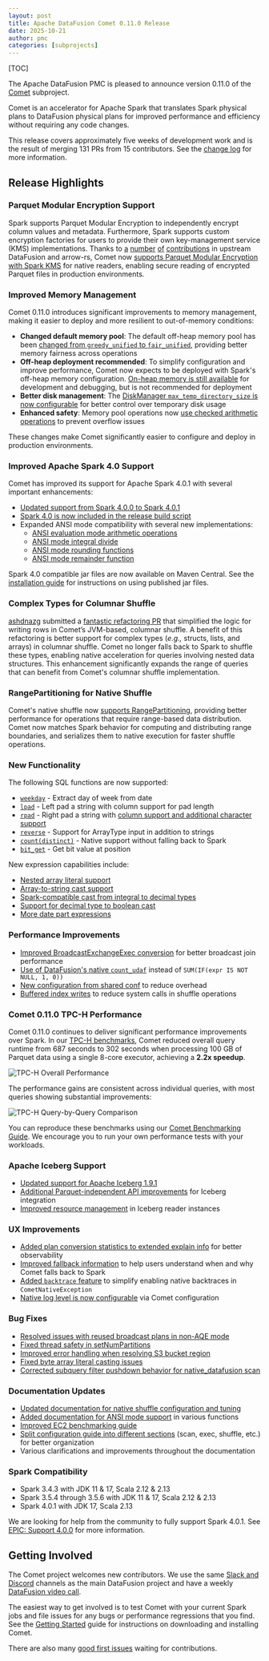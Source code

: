 ```yaml
---
layout: post
title: Apache DataFusion Comet 0.11.0 Release
date: 2025-10-21
author: pmc
categories: [subprojects]
---
```


<!--
{% comment %}
Licensed to the Apache Software Foundation (ASF) under one or more
contributor license agreements.  See the NOTICE file distributed with
this work for additional information regarding copyright ownership.
The ASF licenses this file to you under the Apache License, Version 2.0
(the "License"); you may not use this file except in compliance with
the License.  You may obtain a copy of the License at

http://www.apache.org/licenses/LICENSE-2.0

Unless required by applicable law or agreed to in writing, software
distributed under the License is distributed on an "AS IS" BASIS,
WITHOUT WARRANTIES OR CONDITIONS OF ANY KIND, either express or implied.
See the License for the specific language governing permissions and
limitations under the License.
{% endcomment %}
-->

[TOC]

The Apache DataFusion PMC is pleased to announce version 0.11.0 of the [Comet](https://datafusion.apache.org/comet/) subproject.

Comet is an accelerator for Apache Spark that translates Spark physical plans to DataFusion physical plans for
improved performance and efficiency without requiring any code changes.

This release covers approximately five weeks of development work and is the result of merging 131 PRs from 15
contributors. See the [change log] for more information.

[change log]: https://github.com/apache/datafusion-comet/blob/main/dev/changelog/0.11.0.md

## Release Highlights

### Parquet Modular Encryption Support

Spark supports Parquet Modular Encryption to independently encrypt column values and metadata. Furthermore, Spark supports custom encryption factories for users to provide their own key-management service (KMS) implementations. Thanks to [a](https://github.com/apache/arrow-rs/issues/7278) [number](https://github.com/apache/datafusion/issues/15216) [of](https://github.com/apache/datafusion/pull/16351) [contributions](https://github.com/apache/datafusion/pull/16779) in upstream DataFusion and arrow-rs, Comet now [supports Parquet Modular Encryption with Spark KMS](https://github.com/apache/datafusion-comet/pull/2447) for native readers, enabling secure reading of encrypted Parquet files in production environments.

### Improved Memory Management

Comet 0.11.0 introduces significant improvements to memory management, making it easier to deploy and more resilient to out-of-memory conditions:

- **Changed default memory pool**: The default off-heap memory pool has been [changed from `greedy_unified` to `fair_unified`](https://github.com/apache/datafusion-comet/pull/2526), providing better memory fairness across operations
- **Off-heap deployment recommended**: To simplify configuration and improve performance, Comet now expects to be deployed with Spark's off-heap memory configuration. [On-heap memory is still available](https://github.com/apache/datafusion-comet/pull/2554) for development and debugging, but is not recommended for deployment
- **Better disk management**: The [DiskManager `max_temp_directory_size` is now configurable](https://github.com/apache/datafusion-comet/pull/2479) for better control over temporary disk usage
- **Enhanced safety**: Memory pool operations now [use checked arithmetic operations](https://github.com/apache/datafusion-comet/pull/2455) to prevent overflow issues

These changes make Comet significantly easier to configure and deploy in production environments.

### Improved Apache Spark 4.0 Support

Comet has improved its support for Apache Spark 4.0.1 with several important enhancements:

- [Updated support from Spark 4.0.0 to Spark 4.0.1](https://github.com/apache/datafusion-comet/pull/2414)
- [Spark 4.0 is now included in the release build script](https://github.com/apache/datafusion-comet/pull/2514)
- Expanded ANSI mode compatibility with several new implementations:
  - [ANSI evaluation mode arithmetic operations](https://github.com/apache/datafusion-comet/pull/2136)
  - [ANSI mode integral divide](https://github.com/apache/datafusion-comet/pull/2421)
  - [ANSI mode rounding functions](https://github.com/apache/datafusion-comet/pull/2542)
  - [ANSI mode remainder function](https://github.com/apache/datafusion-comet/pull/2556)

Spark 4.0 compatible jar files are now available on Maven Central. See the [installation guide](https://datafusion.apache.org/comet/user-guide/0.11/installation.html#using-a-published-jar-file) for instructions on using published jar files.

### Complex Types for Columnar Shuffle

[ashdnazg](https://github.com/ashdnazg) submitted a [fantastic refactoring PR](https://github.com/apache/datafusion-comet/pull/2571) that simplified the logic for writing rows in Comet’s JVM-based, columnar shuffle. A benefit of this refactoring is better support for complex types (*e.g.,* structs, lists, and arrays) in columnar shuffle. Comet no longer falls back to Spark to shuffle these types, enabling native acceleration for queries involving nested data structures. This enhancement significantly expands the range of queries that can benefit from Comet's columnar shuffle implementation.

### RangePartitioning for Native Shuffle

Comet's native shuffle now [supports RangePartitioning](https://github.com/apache/datafusion-comet/pull/2258), providing better performance for operations that require range-based data distribution. Comet now matches Spark behavior for computing and distributing range boundaries, and serializes them to native execution for faster shuffle operations.

### New Functionality

The following SQL functions are now supported:

- [`weekday`](https://github.com/apache/datafusion-comet/pull/2411) - Extract day of week from date
- [`lpad`](https://github.com/apache/datafusion-comet/pull/2102) - Left pad a string with column support for pad length
- [`rpad`](https://github.com/apache/datafusion-comet/pull/2099) - Right pad a string with [column support and additional character support](https://github.com/apache/datafusion-comet/pull/2436)
- [`reverse`](https://github.com/apache/datafusion-comet/pull/2481) - Support for ArrayType input in addition to strings
- [`count(distinct)`](https://github.com/apache/datafusion-comet/pull/2429) - Native support without falling back to Spark
- [`bit_get`](https://github.com/apache/datafusion-comet/pull/2466) - Get bit value at position

New expression capabilities include:

- [Nested array literal support](https://github.com/apache/datafusion-comet/pull/2181)
- [Array-to-string cast support](https://github.com/apache/datafusion-comet/pull/2425)
- [Spark-compatible cast from integral to decimal types](https://github.com/apache/datafusion-comet/pull/2472)
- [Support for decimal type to boolean cast](https://github.com/apache/datafusion-comet/pull/2490)
- [More date part expressions](https://github.com/apache/datafusion-comet/pull/2316)

### Performance Improvements

- [Improved BroadcastExchangeExec conversion](https://github.com/apache/datafusion-comet/pull/2417) for better broadcast join performance
- [Use of DataFusion's native `count_udaf`](https://github.com/apache/datafusion-comet/pull/2407) instead of `SUM(IF(expr IS NOT NULL, 1, 0))`
- [New configuration from shared conf](https://github.com/apache/datafusion-comet/pull/2402) to reduce overhead
- [Buffered index writes](https://github.com/apache/datafusion-comet/pull/2579) to reduce system calls in shuffle operations

### Comet 0.11.0 TPC-H Performance

Comet 0.11.0 continues to deliver significant performance improvements over Spark. In our [TPC-H benchmarks](https://github.com/apache/datafusion-comet/pull/2596), Comet reduced overall query runtime from 687 seconds to 302 seconds when processing 100 GB of Parquet data using a single 8-core executor, achieving a **2.2x speedup**.

![TPC-H Overall Performance](/images/comet-0.11.0/tpch_allqueries.png)

The performance gains are consistent across individual queries, with most queries showing substantial improvements:

![TPC-H Query-by-Query Comparison](/images/comet-0.11.0/tpch_queries_compare.png)

You can reproduce these benchmarks using our [Comet Benchmarking Guide](https://datafusion.apache.org/comet/contributor-guide/benchmarking.html). We encourage you to run your own performance tests with your workloads.

### Apache Iceberg Support

- [Updated support for Apache Iceberg 1.9.1](https://github.com/apache/datafusion-comet/pull/2386)
- [Additional Parquet-independent API improvements](https://github.com/apache/datafusion-comet/pull/2442) for Iceberg integration
- [Improved resource management](https://github.com/apache/datafusion-comet/pull/2510) in Iceberg reader instances

### UX Improvements

- [Added plan conversion statistics to extended explain info](https://github.com/apache/datafusion-comet/pull/2412) for better observability
- [Improved fallback information](https://github.com/apache/datafusion-comet/pull/2450) to help users understand when and why Comet falls back to Spark
- [Added `backtrace` feature](https://github.com/apache/datafusion-comet/pull/2515) to simplify enabling native backtraces in `CometNativeException`
- [Native log level is now configurable](https://github.com/apache/datafusion-comet/pull/2379) via Comet configuration

### Bug Fixes

- [Resolved issues with reused broadcast plans in non-AQE mode](https://github.com/apache/datafusion-comet/pull/2398)
- [Fixed thread safety in setNumPartitions](https://github.com/apache/datafusion-comet/pull/2420)
- [Improved error handling when resolving S3 bucket region](https://github.com/apache/datafusion-comet/pull/2440)
- [Fixed byte array literal casting issues](https://github.com/apache/datafusion-comet/pull/2432)
- [Corrected subquery filter pushdown behavior for native_datafusion scan](https://github.com/apache/datafusion-comet/pull/2438)

### Documentation Updates

- [Updated documentation for native shuffle configuration and tuning](https://github.com/apache/datafusion-comet/pull/2487)
- [Added documentation for ANSI mode support](https://github.com/apache/datafusion-comet/pull/2496) in various functions
- [Improved EC2 benchmarking guide](https://github.com/apache/datafusion-comet/pull/2474)
- [Split configuration guide into different sections](https://github.com/apache/datafusion-comet/pull/2568) (scan, exec, shuffle, etc.) for better organization
- Various clarifications and improvements throughout the documentation

### Spark Compatibility

- Spark 3.4.3 with JDK 11 & 17, Scala 2.12 & 2.13
- Spark 3.5.4 through 3.5.6 with JDK 11 & 17, Scala 2.12 & 2.13
- Spark 4.0.1 with JDK 17, Scala 2.13

We are looking for help from the community to fully support Spark 4.0.1. See [EPIC: Support 4.0.0] for more information.

[EPIC: Support 4.0.0]: https://github.com/apache/datafusion-comet/issues/1637

## Getting Involved

The Comet project welcomes new contributors. We use the same [Slack and Discord] channels as the main DataFusion
project and have a weekly [DataFusion video call].

[Slack and Discord]: https://datafusion.apache.org/contributor-guide/communication.html#slack-and-discord
[DataFusion video call]: https://docs.google.com/document/d/1NBpkIAuU7O9h8Br5CbFksDhX-L9TyO9wmGLPMe0Plc8/edit?usp=sharing

The easiest way to get involved is to test Comet with your current Spark jobs and file issues for any bugs or
performance regressions that you find. See the [Getting Started] guide for instructions on downloading and installing
Comet.

[Getting Started]: https://datafusion.apache.org/comet/user-guide/installation.html

There are also many [good first issues] waiting for contributions.

[good first issues]: https://github.com/apache/datafusion-comet/contribute
